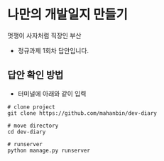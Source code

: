 # 나만의 개발일지 만들기
멋쟁이 사자처럼 직장인 부산
  - 정규과제 1회차 답안입니다.

## 답안 확인 방법
- 터미널에 아래와 같이 입력

```
# clone project
git clone https://github.com/mahanbin/dev-diary

# move directory
cd dev-diary

# runserver
python manage.py runserver
```
